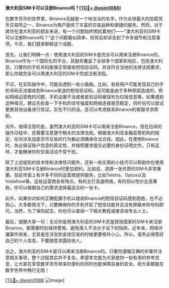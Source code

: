 **澳大利亚SIM卡可以注册Binance吗？[[TG💪+ @esim1088](https://t.me/s/esim1088)]**

在数字货币的世界里，Binance无疑是一个响当当的名字。作为全球最大的加密货币交易所之一，Binance为用户提供了丰富的交易品种和便捷的服务。然而，对于居住在澳大利亚的朋友来说，有一个问题始终困扰着他们——“澳大利亚的SIM卡可以注册Binance吗？”这个问题看似简单，但背后却涉及到了许多细节和注意事项。今天，我们就来聊聊这个话题。

首先，让我们明确一点：使用澳大利亚的SIM卡是完全可以用来注册Binance的。Binance作为一个国际化的平台，其服务覆盖了全球多个国家和地区，包括澳大利亚。只要你的手机号码能够正常接收短信验证码，并且符合当地的法律法规要求，那么你就完全可以用澳大利亚的SIM卡完成注册流程。

不过，在实际操作中，可能会遇到一些小插曲。比如，有些用户可能发现自己的手机号码无法接收到Binance发送的短信验证码。这可能是由于多种原因造成的，例如网络运营商的问题、手机设置不当或者是验证码被误判为垃圾信息等。如果遇到这种情况，建议先检查一下手机的信号强度和网络连接是否稳定，同时也可以尝试更换其他设备进行验证。实在不行的话，还可以考虑联系Binance的客服寻求帮助。

另外，值得注意的是，虽然澳大利亚的SIM卡可以用来注册Binance，但在后续的操作过程中，还需要注意遵守相关的法律法规。根据澳大利亚金融监管机构的规定，任何涉及加密货币交易的行为都必须确保合法合规。因此，在使用Binance时，务必保证账户信息的真实性，并按照要求提交必要的身份证明文件。只有这样，才能确保你的交易活动不受干扰。

除了上述提到的技术性和法律性问题外，还有一些实用的小技巧可以帮助你在使用澳大利亚SIM卡注册Binance时更加顺利。比如说，选择一张优质的SIM卡非常重要。目前市面上有许多不同的运营商提供服务，比如Telstra、Optus以及Vodafone等。这些运营商各有特点，有的主打高速网络，有的则以性价比高著称。你可以根据自己的需求选择最适合的一张卡。

此外，如果你对如何正确配置手机以接收Binance的短信验证码感到困惑，也不必担心。大多数情况下，只要确保你的手机开启了短信功能并且没有屏蔽未知号码即可。当然，为了保险起见，你也可以查阅一下相关教程或者咨询专业人士。

最后，提醒大家一句：无论你是用澳大利亚的SIM卡还是其他国家的SIM卡来注册Binance，都需要时刻保持警惕，避免落入不法分子设下的陷阱。近年来，网络诈骗案件频发，尤其是在涉及到金钱交易的时候更要格外小心。所以，请务必保管好自己的个人信息，不要随意泄露给他人。

总之，澳大利亚的SIM卡是可以用来注册Binance的。只要你遵循正确的步骤并注意相关事项，整个过程其实并不复杂。希望本文能为大家提供一些有用的参考信息，让大家在享受数字货币带来的便利的同时也能保障自身的安全。祝大家都能在数字世界中畅行无阻！

[[TG💪+ @esim1088](https://t.me/s/esim1088) ![Image](https://i.postimg.cc/4NQfJmqS/Snipaste-2025-05-13-00-14-12.png)]